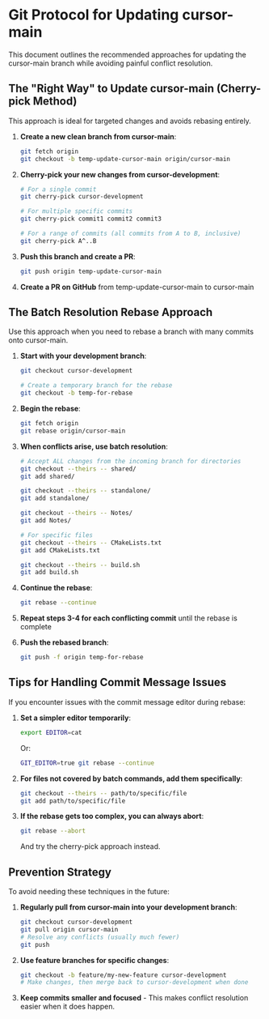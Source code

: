 # Git Protocol for Updating cursor-main

This document outlines the recommended approaches for updating the cursor-main branch while avoiding painful conflict resolution.

## The "Right Way" to Update cursor-main (Cherry-pick Method)

This approach is ideal for targeted changes and avoids rebasing entirely.

1. **Create a new clean branch from cursor-main**:
   ```bash
   git fetch origin
   git checkout -b temp-update-cursor-main origin/cursor-main
   ```

2. **Cherry-pick your new changes from cursor-development**:
   ```bash
   # For a single commit
   git cherry-pick cursor-development
   
   # For multiple specific commits
   git cherry-pick commit1 commit2 commit3
   
   # For a range of commits (all commits from A to B, inclusive)
   git cherry-pick A^..B
   ```

3. **Push this branch and create a PR**:
   ```bash
   git push origin temp-update-cursor-main
   ```

4. **Create a PR on GitHub** from temp-update-cursor-main to cursor-main

## The Batch Resolution Rebase Approach

Use this approach when you need to rebase a branch with many commits onto cursor-main.

1. **Start with your development branch**:
   ```bash
   git checkout cursor-development
   
   # Create a temporary branch for the rebase
   git checkout -b temp-for-rebase
   ```

2. **Begin the rebase**:
   ```bash
   git fetch origin
   git rebase origin/cursor-main
   ```

3. **When conflicts arise, use batch resolution**:
   ```bash
   # Accept ALL changes from the incoming branch for directories
   git checkout --theirs -- shared/
   git add shared/
   
   git checkout --theirs -- standalone/
   git add standalone/
   
   git checkout --theirs -- Notes/
   git add Notes/
   
   # For specific files
   git checkout --theirs -- CMakeLists.txt
   git add CMakeLists.txt
   
   git checkout --theirs -- build.sh
   git add build.sh
   ```

4. **Continue the rebase**:
   ```bash
   git rebase --continue
   ```

5. **Repeat steps 3-4 for each conflicting commit** until the rebase is complete

6. **Push the rebased branch**:
   ```bash
   git push -f origin temp-for-rebase
   ```

## Tips for Handling Commit Message Issues

If you encounter issues with the commit message editor during rebase:

1. **Set a simpler editor temporarily**:
   ```bash
   export EDITOR=cat
   ```
   Or:
   ```bash
   GIT_EDITOR=true git rebase --continue
   ```

2. **For files not covered by batch commands, add them specifically**:
   ```bash
   git checkout --theirs -- path/to/specific/file
   git add path/to/specific/file
   ```

3. **If the rebase gets too complex, you can always abort**:
   ```bash
   git rebase --abort
   ```
   And try the cherry-pick approach instead.

## Prevention Strategy

To avoid needing these techniques in the future:

1. **Regularly pull from cursor-main into your development branch**:
   ```bash
   git checkout cursor-development
   git pull origin cursor-main
   # Resolve any conflicts (usually much fewer)
   git push
   ```

2. **Use feature branches for specific changes**:
   ```bash
   git checkout -b feature/my-new-feature cursor-development
   # Make changes, then merge back to cursor-development when done
   ```

3. **Keep commits smaller and focused** - This makes conflict resolution easier when it does happen. 